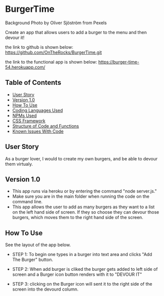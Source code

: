 # BurgerTime

Background Photo by Oliver Sjöström from Pexels


Create an app that allows users to add a burger to the menu and then devour it!

the link to github is shown below:
https://github.com/OnTheRocks/BurgerTime.git

the link to the functional app is shown below:
https://burger-time-54.herokuapp.com/

## Table of Contents
* [User Story](#user-story)
* [Version 1.0](#version-1.0)
* [How To Use](#how-to-use)
* [Coding Languages Used](#coding-languages-used)
* [NPMs Used](#npms-used)
* [CSS Framework](#css-framework)
* [Structure of Code and Functions](#structure-of-code-and-functions)
* [Known Issues With Code](#known-issues-with-code)

## User Story
As a burger lover, I would to create my own burgers, and be able to devour them virtualy.

## Version 1.0
* This app runs via heroku or by entering the command "node server.js."
* Make sure you are in the main folder when running the code on the command line.
* This app allows the user to add as many burgers as they want to a list on the left hand side of screen.  If they so choose they can devour those burgers, which moves them to the right hand side of the screen.

## How To Use
See the layout of the app below.


- STEP 1: To begin one types in a burger into text area and clicks "Add The Burger" button.  

- STEP 2:  When add burger is cliked the burger gets added to left side of screen and a Burger icon button renders with it to "DEVOUR IT"

- STEP 3: clicking on the Burger icon will sent it to the right side of the screen into the devourd column.
 
